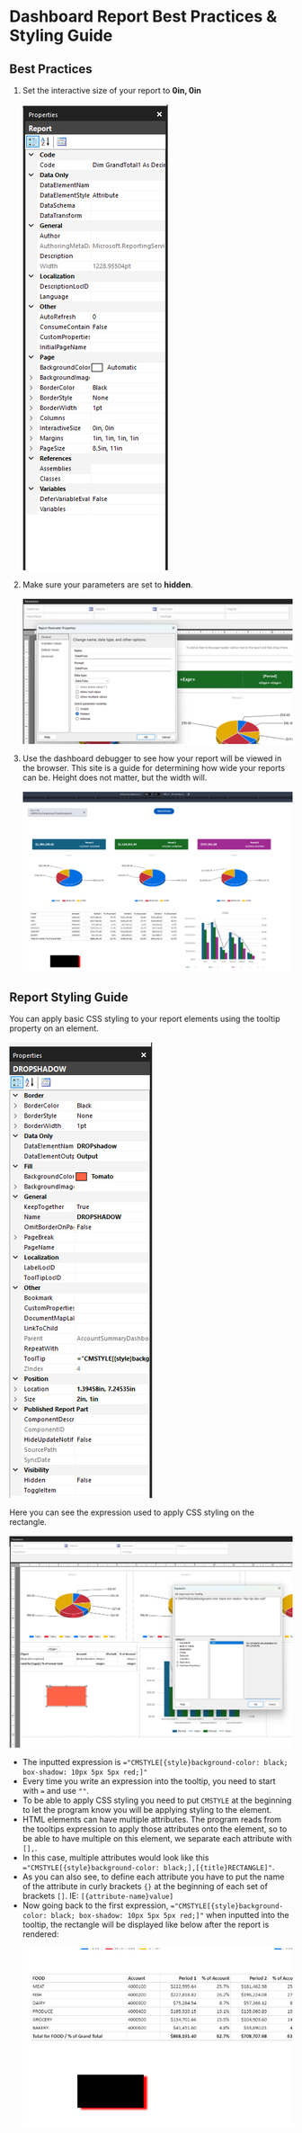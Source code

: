 # Dashboard Report Best Practices & Styling Guide

## Best Practices

 1. Set the interactive size of your report to **0in, 0in** \
\
![Screenshot 2024-09-16 174246.png](https://github.com/steven-3/Dashboard-Best-Practices/blob/11261e875df7e0b27fd56ca1b454db67c166bbfa/Screenshot%202024-09-16%20174246.png)

 2. Make sure your parameters are set to **hidden**.\
\
![Screenshot](https://github.com/steven-3/Dashboard-Best-Practices/blob/11261e875df7e0b27fd56ca1b454db67c166bbfa/Screenshot%202024-09-16%20174500.png)

 3. Use the dashboard debugger to see how your report will be viewed in the browser. This site is a guide for determining how wide your reports can be. Height does not matter, but the width will. \
\
![Screnwho2](https://github.com/steven-3/Dashboard-Best-Practices/blob/11261e875df7e0b27fd56ca1b454db67c166bbfa/Screenshot%202024-09-16%20174656.png)

## Report Styling Guide
You can apply basic CSS styling to your report elements using the tooltip property on an element. \
\
![scrensh3](https://github.com/steven-3/Dashboard-Best-Practices/blob/94e695f16197ab72ec34eb19d913ce1ca536c293/Screenshot%202024-09-16%20174933.png)

Here you can see the expression used to apply CSS styling on the rectangle. \
\
![rectangle](https://github.com/steven-3/Dashboard-Best-Practices/blob/94e695f16197ab72ec34eb19d913ce1ca536c293/Screenshot%202024-09-16%20182948.png) 
- The inputted expression is `="CMSTYLE[{style}background-color: black; box-shadow: 10px 5px 5px red;]"`
- Every time you write an expression into the tooltip, you need to start with `=` and use `""`.
- To be able to apply CSS styling you need to put `CMSTYLE` at the beginning to let the program know you will be applying styling to the element.
- HTML elements can have multiple attributes. The program reads from the tooltips expression to apply those attributes onto the element, so to be able to have multiple on this element, we separate each attribute with `[],`.
- In this case, multiple attributes would look like this `="CMSTYLE[{style}background-color: black;],[{title}RECTANGLE]"`.
- As you can also see, to define each attribute you have to put the name of the attribute in curly brackets `{}` at the beginning of each set of brackets `[]`. IE: `[{attribute-name}value]`
- Now going back to the first expression, `="CMSTYLE[{style}background-color: black; box-shadow: 10px 5px 5px red;]"` when inputted into the tooltip, the rectangle will be displayed like below after the report is rendered: \
\
![aferchanges](https://github.com/steven-3/Dashboard-Best-Practices/blob/c5f185429131607ee8afaf96d1ecf29c64b5dd99/Screenshot%202024-09-17%20173753.png)
